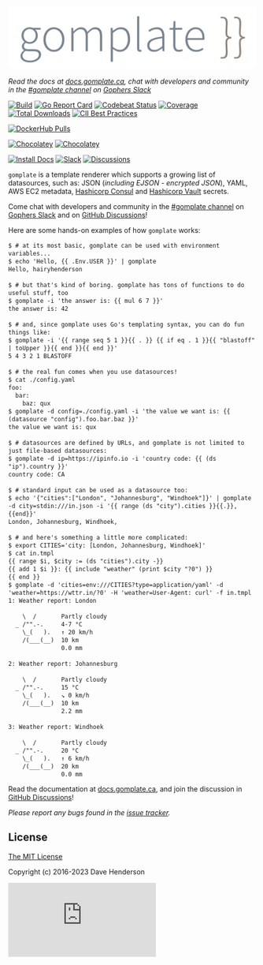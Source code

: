 <img src="docs/static/images/gomplate.png" width="512px" alt="gomplate logo"/>

_Read the docs at [docs.gomplate.ca][docs-url], chat with developers and community in the [#gomplate channel][] on [Gophers Slack][]_

[![Build][gh-actions-image]][gh-actions-url]
[![Go Report Card][reportcard-image]][reportcard-url]
[![Codebeat Status][codebeat-image]][codebeat-url]
[![Coverage][gocover-image]][gocover-url]
[![Total Downloads][gh-downloads-image]][gh-downloads-url]
[![CII Best Practices][cii-bp-image]][cii-bp-url]

[![DockerHub Pulls][dockerhub-pulls-image]][dockerhub-url]

[![Chocolatey](https://img.shields.io/chocolatey/v/gomplate.svg)](https://chocolatey.org/packages/gomplate)
[![Chocolatey](https://img.shields.io/chocolatey/dt/gomplate.svg)](https://chocolatey.org/packages/gomplate)

[![Install Docs][install-docs-image]][install-docs-url]
[![Slack][slack-image]][slack-url]
[![Discussions][discussions-image]][discussions-url]

`gomplate` is a template renderer which supports a growing list of datasources,
such as: JSON (_including EJSON - encrypted JSON_), YAML, AWS EC2 metadata,
[Hashicorp Consul](https://www.consul.io/) and [Hashicorp Vault](https://www.vaultproject.io/) secrets.

Come chat with developers and community in the [#gomplate channel][] on [Gophers Slack][] and on [GitHub Discussions][discussions-url]!

Here are some hands-on examples of how `gomplate` works:

```console
$ # at its most basic, gomplate can be used with environment variables...
$ echo 'Hello, {{ .Env.USER }}' | gomplate
Hello, hairyhenderson

$ # but that's kind of boring. gomplate has tons of functions to do useful stuff, too
$ gomplate -i 'the answer is: {{ mul 6 7 }}'
the answer is: 42

$ # and, since gomplate uses Go's templating syntax, you can do fun things like:
$ gomplate -i '{{ range seq 5 1 }}{{ . }} {{ if eq . 1 }}{{ "blastoff" | toUpper }}{{ end }}{{ end }}'
5 4 3 2 1 BLASTOFF

$ # the real fun comes when you use datasources!
$ cat ./config.yaml
foo:
  bar:
    baz: qux
$ gomplate -d config=./config.yaml -i 'the value we want is: {{ (datasource "config").foo.bar.baz }}'
the value we want is: qux

$ # datasources are defined by URLs, and gomplate is not limited to just file-based datasources:
$ gomplate -d ip=https://ipinfo.io -i 'country code: {{ (ds "ip").country }}'
country code: CA

$ # standard input can be used as a datasource too:
$ echo '{"cities":["London", "Johannesburg", "Windhoek"]}' | gomplate -d city=stdin:///in.json -i '{{ range (ds "city").cities }}{{.}}, {{end}}'
London, Johannesburg, Windhoek, 

$ # and here's something a little more complicated:
$ export CITIES='city: [London, Johannesburg, Windhoek]'
$ cat in.tmpl
{{ range $i, $city := (ds "cities").city -}}
{{ add 1 $i }}: {{ include "weather" (print $city "?0") }}
{{ end }}
$ gomplate -d 'cities=env:///CITIES?type=application/yaml' -d 'weather=https://wttr.in/?0' -H 'weather=User-Agent: curl' -f in.tmpl
1: Weather report: London

    \  /       Partly cloudy
  _ /"".-.     4-7 °C
    \_(   ).   ↑ 20 km/h
    /(___(__)  10 km
               0.0 mm

2: Weather report: Johannesburg

    \  /       Partly cloudy
  _ /"".-.     15 °C
    \_(   ).   ↘ 0 km/h
    /(___(__)  10 km
               2.2 mm

3: Weather report: Windhoek

    \  /       Partly cloudy
  _ /"".-.     20 °C
    \_(   ).   ↑ 6 km/h
    /(___(__)  20 km
               0.0 mm
```

Read the documentation at [docs.gomplate.ca][docs-url], and join the discussion
in [GitHub Discussions][discussions-url]!

_Please report any bugs found in the [issue tracker](https://github.com/hairyhenderson/gomplate/issues/)._

## License

[The MIT License](http://opensource.org/licenses/MIT)

Copyright (c) 2016-2023 Dave Henderson

[gh-actions-image]: https://github.com/hairyhenderson/gomplate/workflows/Build/badge.svg?branch=main
[gh-actions-url]: https://github.com/hairyhenderson/gomplate/actions?workflow=Build&branch=main

[reportcard-image]: https://goreportcard.com/badge/github.com/hairyhenderson/gomplate
[reportcard-url]: https://goreportcard.com/report/github.com/hairyhenderson/gomplate
[codebeat-image]: https://codebeat.co/badges/39ed2148-4b86-4d1e-8526-25f60e159ba1
[codebeat-url]: https://codebeat.co/projects/github-com-hairyhenderson-gomplate
[gocover-image]: https://gocover.io/_badge/github.com/hairyhenderson/gomplate
[gocover-url]: https://gocover.io/github.com/hairyhenderson/gomplate
[gh-downloads-image]: https://img.shields.io/github/downloads/hairyhenderson/gomplate/total.svg
[gh-downloads-url]: https://github.com/hairyhenderson/gomplate/releases

[cii-bp-image]: https://bestpractices.coreinfrastructure.org/projects/337/badge
[cii-bp-url]: https://bestpractices.coreinfrastructure.org/projects/337

[dockerhub-url]: https://hub.docker.com/r/hairyhenderson/gomplate
[dockerhub-pulls-image]: https://img.shields.io/docker/pulls/hairyhenderson/gomplate.svg

[docs-url]: https://docs.gomplate.ca
[install-docs-image]: https://img.shields.io/badge/install-docs-blue.svg
[install-docs-url]: https://docs.gomplate.ca/installing

[Gophers Slack]: https://invite.slack.golangbridge.org
[#gomplate channel]: https://gophers.slack.com/messages/CGTR16RM2/

[slack-image]: https://img.shields.io/badge/slack-gophers/%23gomplate-00ADD8.svg?logo=slack
[slack-url]: https://gophers.slack.com/messages/CGTR16RM2/

[discussions-image]: https://img.shields.io/badge/discussions-gomplate-blue.svg?logo=github
[discussions-url]: https://github.com/hairyhenderson/gomplate/discussions

[![Analytics](https://ga-beacon.appspot.com/UA-82637990-1/gomplate/README.md?pixel)](https://github.com/igrigorik/ga-beacon)
